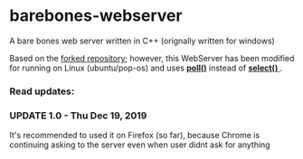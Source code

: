 # barebones-webserver
A bare bones web server written in C++ (orignally written for windows)

Based on the [forked repository](https://www.youtube.com/watch?v=YqEqjODUkWY&t=7s); however, this WebServer has been modified for running on Linux (ubuntu/pop-os) and uses [**poll()**](http://man7.org/linux/man-pages/man2/poll.2.html) instead of [**select()** ](http://man7.org/linux/man-pages/man2/select.2.html).

### Read updates:

### UPDATE 1.0 - Thu Dec 19, 2019
It's recommended to used it on Firefox (so far), because Chrome is continuing asking to the server even when user didnt ask for anything 
